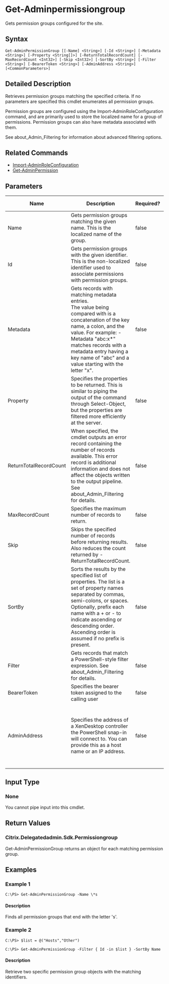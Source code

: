 ﻿
# Get-Adminpermissiongroup
Gets permission groups configured for the site.
## Syntax
```
Get-AdminPermissionGroup [[-Name] <String>] [-Id <String>] [-Metadata <String>] [-Property <String[]>] [-ReturnTotalRecordCount] [-MaxRecordCount <Int32>] [-Skip <Int32>] [-SortBy <String>] [-Filter <String>] [-BearerToken <String>] [-AdminAddress <String>] [<CommonParameters>]
```
## Detailed Description
Retrieves permission groups matching the specified criteria. If no parameters are specified this cmdlet enumerates all permission groups.

Permission groups are configured using the Import-AdminRoleConfiguration command, and are primarily used to store the localized name for a group of permissions. Permission groups can also have metadata associated with them.

See about\_Admin\_Filtering for information about advanced filtering options.


## Related Commands

* [Import-AdminRoleConfiguration](./Import-AdminRoleConfiguration/)
* [Get-AdminPermission](./Get-AdminPermission/)
## Parameters
| Name   | Description | Required? | Pipeline Input | Default Value |
| --- | --- | --- | --- | --- |
| Name | Gets permission groups matching the given name. This is the localized name of the group. | false | true (ByValue, ByPropertyName) |  |
| Id | Gets permission groups with the given identifier. This is the non-localized identifier used to associate permissions with permission groups. | false | true (ByPropertyName) |  |
| Metadata | Gets records with matching metadata entries.<br>The value being compared with is a concatenation of the key name, a colon, and the value. For example: -Metadata "abc:x\*" matches records with a metadata entry having a key name of "abc" and a value starting with the letter "x". | false | false |  |
| Property | Specifies the properties to be returned. This is similar to piping the output of the command through Select-Object, but the properties are filtered more efficiently at the server. | false | false |  |
| ReturnTotalRecordCount | When specified, the cmdlet outputs an error record containing the number of records available. This error record is additional information and does not affect the objects written to the output pipeline. See about\_Admin\_Filtering for details. | false | false | False |
| MaxRecordCount | Specifies the maximum number of records to return. | false | false | 250 |
| Skip | Skips the specified number of records before returning results. Also reduces the count returned by -ReturnTotalRecordCount. | false | false | 0 |
| SortBy | Sorts the results by the specified list of properties. The list is a set of property names separated by commas, semi-colons, or spaces. Optionally, prefix each name with a + or - to indicate ascending or descending order. Ascending order is assumed if no prefix is present. | false | false | The default sort order is by name or unique identifier. |
| Filter | Gets records that match a PowerShell-style filter expression. See about\_Admin\_Filtering for details. | false | false |  |
| BearerToken | Specifies the bearer token assigned to the calling user | false | false |  |
| AdminAddress | Specifies the address of a XenDesktop controller the PowerShell snap-in will connect to. You can provide this as a host name or an IP address. | false | false | Localhost. Once a value is provided by any cmdlet, this value becomes the default. |

## Input Type

### None
You cannot pipe input into this cmdlet.
## Return Values

### Citrix.Delegatedadmin.Sdk.Permissiongroup
Get-AdminPermissionGroup returns an object for each matching permission group.
## Examples

### Example 1
```
C:\PS> Get-AdminPermissionGroup -Name \*s
```
#### Description
Finds all permission groups that end with the letter 's'.
### Example 2
```
C:\PS> $list = @("Hosts","Other")

C:\PS> Get-AdminPermissionGroup -Filter { Id -in $list } -SortBy Name
```
#### Description
Retrieve two specific permission group objects with the matching identifiers.
